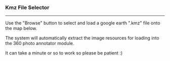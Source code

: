 ### Kmz File Selector

------------------------------------------------------------------------

Use the "Browse" button to select and load a google earth ".kmz" file onto the map below.

The system will automatically extract the image resources for loading into the 360 photo annotator module.

It can take a minute or so to work so please be patient :)
